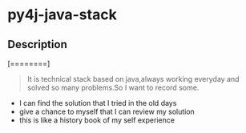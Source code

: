 # py4j-java-stack

## Description

[========]

> It is technical stack based on java,always working everyday and solved so many problems.So I want to record some.
- I can find the solution that I tried in the old days
- give a chance to myself that I can review my solution
- this is like a history book of my self experience

